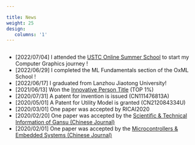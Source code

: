```yaml
---

title: News
weight: 25
design:
   columns: '1'
---
```

<div style="overflow-y: auto; max-height:350px; ">
		  <ul>
			  <li>
					[2022/07/04]  I attended the <a href="http://staff.ustc.edu.cn/~renjiec/SummerSchool_2022/index.html">USTC Online Summer School</a> to start my Computer Graphics journey !
			  </li>
			  <li>
					[2022/06/29]  I completed the ML Fundamentals section of the OxML School !
			  </li>
			  <li>
			  		[2022/06/17]  I graduated from Lanzhou Jiaotong University!
			  </li>
			  <li>
			  		[2021/06/13]  Won the <a href="https://tuanwei.lzjtu.edu.cn/info/1043/2997.htm">Innovative Person Title</a> (TOP 1%)
			  </li>
			  <li>
			  		[2020/07/31]  A patent for invention is issued (CN111476813A)
			  </li>
			  <li>
			  		[2020/05/01]  A Patent for Utility Model is granted (CN212084334U)
			  </li>
			  <li>
			  		[2020/03/01]  One paper was accepted by RICAI2020
			  </li>
			  <li>
			  		[2020/02/20]  One paper was accepted by the <a href="https://navi.cnki.net/knavi/journals/LZKQ/detail">Scientific & Technical Information of Gansu (Chinese Journal) </a>
			  </li>
			  <li>
			  		[2020/02/01]  One paper was accepted by the <a href="https://navi.cnki.net/knavi/journals/DPJY/detail">Microcontrollers & Embedded Systems (Chinese Journal) </a>
			  </li>
		  </ul>
</div>



